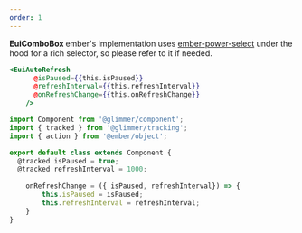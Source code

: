 ```yaml
---
order: 1
---
```


<EuiText>
  <p>
    <strong>EuiComboBox </strong> ember's implementation uses <a href="https://ember-power-select.com">ember-power-select</a> under the hood for a rich selector, so please refer to it if needed.
  </p>
</EuiText>

```hbs template
<EuiAutoRefresh
      @isPaused={{this.isPaused}}
      @refreshInterval={{this.refreshInterval}}
      @onRefreshChange={{this.onRefreshChange}}
    />
```

```javascript component
import Component from '@glimmer/component';
import { tracked } from '@glimmer/tracking';
import { action } from '@ember/object';

export default class extends Component {
  @tracked isPaused = true;
  @tracked refreshInterval = 1000;
  
	onRefreshChange = ({ isPaused, refreshInterval}) => {
		this.isPaused = isPaused;
		this.refreshInterval = refreshInterval;
	}
}
```
